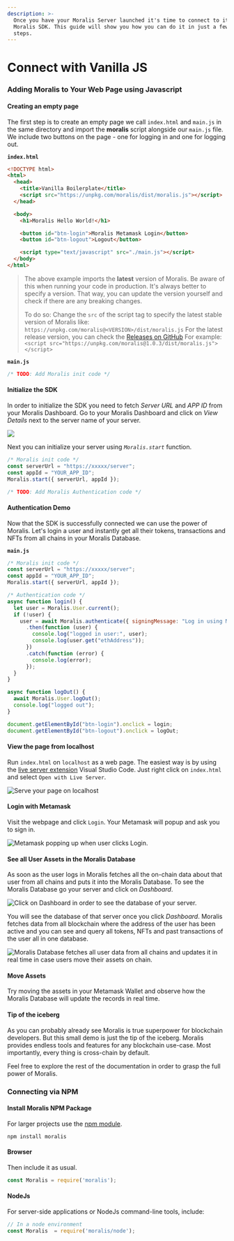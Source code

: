 ```yaml
---
description: >-
  Once you have your Moralis Server launched it's time to connect to it via the
  Moralis SDK. This guide will show you how you can do it in just a few easy
  steps.
---
```


# Connect with Vanilla JS

### Adding Moralis to Your Web Page using Javascript

#### Creating an empty page

The first step is to create an empty page we call `index.html` and `main.js` in the same directory and import the **moralis** script alongside our `main.js` file. We include two buttons on the page - one for logging in and one for logging out.

**`index.html`**

```html
<!DOCTYPE html>
<html>
  <head>
    <title>Vanilla Boilerplate</title>
    <script src="https://unpkg.com/moralis/dist/moralis.js"></script>
  </head>

  <body>
    <h1>Moralis Hello World!</h1>

    <button id="btn-login">Moralis Metamask Login</button>
    <button id="btn-logout">Logout</button>

    <script type="text/javascript" src="./main.js"></script>
  </body>
</html>
```

> The above example imports the **latest** version of Moralis. Be aware of this when running your code in production. It's always better to specify a version. That way, you can update the version yourself and check if there are any breaking changes.
>
> To do so: Change the `src` of the script tag to specify the latest stable version of Moralis like: `https://unpkg.com/moralis@<VERSION>/dist/moralis.js` For the latest release version, you can check the [Releases on GitHub](https://github.com/MoralisWeb3/Moralis-JS-SDK/releases) For example: `<script src="https://unpkg.com/moralis@1.0.3/dist/moralis.js"></script>`

**`main.js`**

```javascript
/* TODO: Add Moralis init code */
```

#### Initialize the SDK

In order to initialize the SDK you need to fetch _Server URL_ and _APP ID_ from your Moralis Dashboard. Go to your Moralis Dashboard and click on _View Details_ next to the server name of your server.

![](<../.gitbook/assets/Screenshot 2021-10-15 at 17.10.09.png>)

Next you can initialize your server using _`Moralis.start`_ function.

```javascript
/* Moralis init code */
const serverUrl = "https://xxxxx/server";
const appId = "YOUR_APP_ID";
Moralis.start({ serverUrl, appId });

/* TODO: Add Moralis Authentication code */
```

#### Authentication Demo

Now that the SDK is successfully connected we can use the power of Moralis. Let's login a user and instantly get all their tokens, transactions and NFTs from all chains in your Moralis Database.

**`main.js`**

```javascript
/* Moralis init code */
const serverUrl = "https://xxxxx/server";
const appId = "YOUR_APP_ID";
Moralis.start({ serverUrl, appId });

/* Authentication code */
async function login() {
  let user = Moralis.User.current();
  if (!user) {
    user = await Moralis.authenticate({ signingMessage: "Log in using Moralis" })
      .then(function (user) {
        console.log("logged in user:", user);
        console.log(user.get("ethAddress"));
      })
      .catch(function (error) {
        console.log(error);
      });
  }
}

async function logOut() {
  await Moralis.User.logOut();
  console.log("logged out");
}

document.getElementById("btn-login").onclick = login;
document.getElementById("btn-logout").onclick = logOut;
```

#### View the page from localhost

Run `index.html` on `localhost` as a web page. The easiest way is by using the [live server extension](https://marketplace.visualstudio.com/items?itemName=ritwickdey.LiveServer) Visual Studio Code. Just right click on `index.html` and select `Open with Live Server`.

![Serve your page on localhost](<../.gitbook/assets/Screenshot 2021-10-15 at 17.42.14.png>)

#### Login with Metamask

Visit the webpage and click `Login`. Your Metamask will popup and ask you to sign in.

![Metamask popping up when user clicks Login.](<../.gitbook/assets/Screenshot 2021-10-15 at 17.54.03.png>)

#### See all User Assets in the Moralis Database

As soon as the user logs in Moralis fetches all the on-chain data about that user from all chains and puts it into the Moralis Database. To see the Moralis Database go your server and click on _Dashboard_.

![Click on Dashboard in order to see the database of your server.](<../.gitbook/assets/Screenshot 2021-10-15 at 18.38.52.png>)

You will see the database of that server once you click _Dashboard_. Moralis fetches data from all blockchain where the address of the user has been active and you can see and query all tokens, NFTs and past transactions of the user all in one database.

![Moralis Database fetches all user data from all chains and updates it in real time in case users move their assets on chain.](<../.gitbook/assets/Screenshot 2021-10-15 at 18.44.04 (1).png>)

#### Move Assets

Try moving the assets in your Metamask Wallet and observe how the Moralis Database will update the records in real time.

#### Tip of the iceberg

As you can probably already see Moralis is true superpower for blockchain developers. But this small demo is just the tip of the iceberg. Moralis provides endless tools and features for any blockchain use-case. Most importantly, every thing is cross-chain by default.

Feel free to explore the rest of the documentation in order to grasp the full power of Moralis.

### Connecting via NPM

#### Install Moralis NPM Package

For larger projects use the [npm module](https://www.npmjs.com/moralis).

```
npm install moralis
```

#### Browser

Then include it as usual.

```javascript
const Moralis = require('moralis');
```

#### NodeJs

For server-side applications or NodeJs command-line tools, include:

```javascript
// In a node environment
const Moralis  = require('moralis/node');
```

####

####
